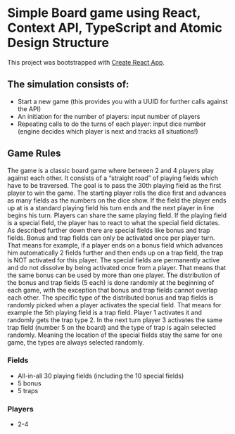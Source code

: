 # Simple Board game using React, Context API, TypeScript and Atomic Design Structure

This project was bootstrapped with [Create React App](https://github.com/facebook/create-react-app).

## The simulation consists of:
- Start a new game (this provides you with a UUID for further calls against the API)
- An initiation for the number of players: input number of players
- Repeating calls to do the turns of each player: input dice number (engine decides which player is next and tracks all situations!)

## Game Rules
The game is a classic board game where between 2 and 4 players play against each other. It consists of a “straight road” of playing fields which have to be traversed. The goal is to pass the 30th playing field as the first player to win the game.
The starting player rolls the dice first and advances as many fields as the numbers on the dice show. If the field the player ends up at is a standard playing field his turn ends and the next player in line begins his turn. Players can share the same playing field. If the playing field is a special field, the player has to react to what the special field dictates. As described further down there are special fields like bonus and trap fields.
Bonus and trap fields can only be activated once per player turn. That means for example, if a player ends on a bonus field which advances him automatically 2 fields further and then ends up on a trap field, the trap is NOT activated for this player.
The special fields are permanently active and do not dissolve by being activated once from a player. That means that the same bonus can be used by more than one player.
The distribution of the bonus and trap fields (5 each) is done randomly at the beginning of each game, with the exception that bonus and trap fields cannot overlap each other. The specific type of the distributed bonus and trap fields is randomly picked when a player activates the special field. That means for example the 5th playing field is a trap field. Player 1 activates it and randomly gets the trap type 2. In the next turn player 3 activates the same trap field (number 5 on the board) and the type of trap is again selected randomly. Meaning the location of the special fields stay the same for one game, the types are always selected randomly.

### Fields
- All-in-all 30 playing fields (including the 10 special fields)
- 5 bonus
- 5 traps

### Players
- 2-4
